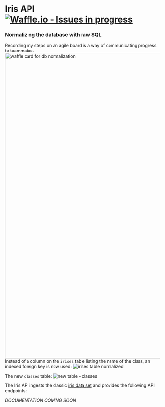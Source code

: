 # Iris API [![Waffle.io - Issues in progress](https://badge.waffle.io/BeccaHyland/iris_app.png?label=in%20progress&title=In%20Progress)](http://waffle.io/BeccaHyland/iris_app)

### Normalizing the database with raw SQL
Recording my steps on an agile board is a way of communicating progress to teammates.
<img width="997" alt="waffle card for db normalization" src="https://user-images.githubusercontent.com/39714935/53176906-45034500-35ac-11e9-9e30-a1657107a740.png">
Instead of a column on the `irises` table listing the name of the class, an indexed foreign key is now used:
![irises table normalized](https://user-images.githubusercontent.com/39714935/53176916-4af92600-35ac-11e9-9a8d-d5170cf57cca.png)

The new `classes` table:
![new table - classes](https://user-images.githubusercontent.com/39714935/53176918-4c2a5300-35ac-11e9-9bce-5b66b218e927.png)



The Iris API ingests the classic [iris data set](https://archive.ics.uci.edu/ml/datasets/iris) and provides the following API endpoints:

*DOCUMENTATION COMING SOON*
